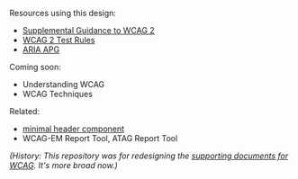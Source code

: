 Resources using this design:
* [Supplemental Guidance to WCAG 2](https://www.w3.org/WAI/WCAG2/supplemental/)
* [WCAG 2 Test Rules](https://www.w3.org/WAI/standards-guidelines/act/rules/about/)
* [ARIA APG](https://www.w3.org/WAI/ARIA/apg/)

Coming soon:
* Understanding WCAG
* WCAG Techniques

Related:
* [minimal header component](https://wai-website-theme.netlify.app/components/minimal-header/)
* WCAG-EM Report Tool, ATAG Report Tool

_(History: This repository was for redesigning the [supporting documents for WCAG](https://www.w3.org/TR/WCAG21/#wcag-2-1-supporting-documents). It's more broad now.)_
